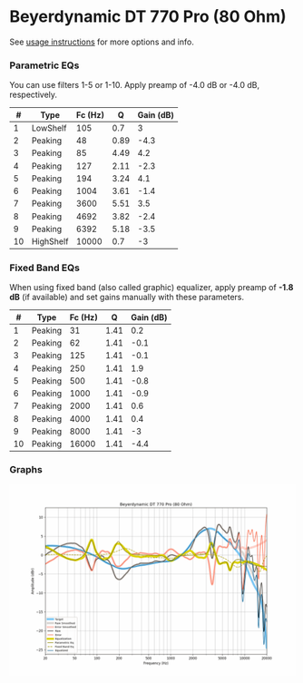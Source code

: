 # Beyerdynamic DT 770 Pro (80 Ohm)
See [usage instructions](https://github.com/jaakkopasanen/AutoEq#usage) for more options and info.

### Parametric EQs
You can use filters 1-5 or 1-10. Apply preamp of -4.0 dB or -4.0 dB, respectively.

|   # | Type      |   Fc (Hz) |    Q |   Gain (dB) |
|-----|-----------|-----------|------|-------------|
|   1 | LowShelf  |       105 | 0.7  |         3   |
|   2 | Peaking   |        48 | 0.89 |        -4.3 |
|   3 | Peaking   |        85 | 4.49 |         4.2 |
|   4 | Peaking   |       127 | 2.11 |        -2.3 |
|   5 | Peaking   |       194 | 3.24 |         4.1 |
|   6 | Peaking   |      1004 | 3.61 |        -1.4 |
|   7 | Peaking   |      3600 | 5.51 |         3.5 |
|   8 | Peaking   |      4692 | 3.82 |        -2.4 |
|   9 | Peaking   |      6392 | 5.18 |        -3.5 |
|  10 | HighShelf |     10000 | 0.7  |        -3   |

### Fixed Band EQs
When using fixed band (also called graphic) equalizer, apply preamp of **-1.8 dB** (if available) and set gains manually with these parameters.

|   # | Type    |   Fc (Hz) |    Q |   Gain (dB) |
|-----|---------|-----------|------|-------------|
|   1 | Peaking |        31 | 1.41 |         0.2 |
|   2 | Peaking |        62 | 1.41 |        -0.1 |
|   3 | Peaking |       125 | 1.41 |        -0.1 |
|   4 | Peaking |       250 | 1.41 |         1.9 |
|   5 | Peaking |       500 | 1.41 |        -0.8 |
|   6 | Peaking |      1000 | 1.41 |        -0.9 |
|   7 | Peaking |      2000 | 1.41 |         0.6 |
|   8 | Peaking |      4000 | 1.41 |         0.4 |
|   9 | Peaking |      8000 | 1.41 |        -3   |
|  10 | Peaking |     16000 | 1.41 |        -4.4 |

### Graphs
![](./Beyerdynamic%20DT%20770%20Pro%20(80%20Ohm).png)

